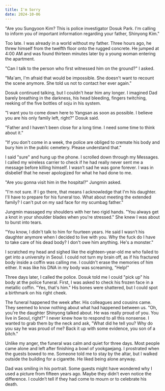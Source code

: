 ```yaml
---
title: I'm Sorry
date: 2024-10-06
---
```


"Are you Sungyoon Kim? This is police investigator Dosuk Park. I'm calling to inform you of important information regarding your father, Shinyong Kim."

Too late. I was already in a world without my father. Three hours ago, he threw himself from the twelfth floor onto the rugged concrete. He jumped at 4:00 AM and was found thirteen minutes later by a young woman entering the apartment.

"Can I talk to the person who first witnessed him on the ground?" I asked.

"Ma'am, I'm afraid that would be impossible. She doesn't want to recount the scene anymore. She told us not to contact her ever again."

Dosuk continued talking, but I couldn't hear him any longer. I imagined Dad barely breathing in the darkness, his head bleeding, fingers twitching, reeking of the five bottles of soju in his system.

"I want you to come down here to Yangsan as soon as possible. I believe you are his only family left, right?" Dosuk said.

"Father and I haven't been close for a long time. I need some time to think about it."

"If you don't come in a week, the police are obliged to cremate his body and bury him in the public cemetery. Please understand that."

I said "sure" and hung up the phone. I scrolled down through my Messages. I called my wireless carrier to check if he had really never sent me a message before killing himself. I wasn’t sad he was gone forever. I was in disbelief that he never apologized for what he had done to me.

"Are you gonna visit him in the hospital?" Jungmin asked.

"I'm not sure. If I go there, that means I acknowledge that I'm his daughter. I'll have to prepare for his funeral too. What about meeting the extended family? I can't put on my sad face for my scumbag father."

Jungmin massaged my shoulders with her two rigid hands. "You always get a knot in your shoulder blades when you're stressed." She knew I was about to burst into tears.

"You know, I didn't talk to him for fourteen years. He said I wasn’t his daughter anymore when I decided to live with you. Why the fuck do I have to take care of his dead body? I don't owe him anything. He's a monster."

I scratched my head and sighed like the eighteen-year-old me who failed to get into a university in Seoul. I could not turn my brain off, as if his fractured body inside a coffin was calling me. I couldn't erase the memories of him either. It was like his DNA in my body was screaming, "Help!"

Three days later, I called the police. Dosuk told me I could "pick up" his body at the police funeral. First, I was asked to check his frozen face in a metallic coffin. "Yes, that's him." His bones were shattered, but I could spot a birthmark on his right cheek.

The funeral happened the week after. His colleagues and cousins came. They seemed to know nothing about what had happened between us. "Oh, you're the daughter Shinyong talked about. He was really proud of you. You live in Seoul, right?" I never knew how to respond to all this nonsense. I wanted to grab them by the neck and ask, "What did he tell you? Why do you say he was proud of me? Back it up with some evidence, you son of a bitch."

Unlike my anger, the funeral was calm and quiet for three days. Most people came alone and left after finishing a bowl of yookgaejang. I prostrated when the guests bowed to me. Someone told me to stay by the altar, but I walked outside the building for a cigarette. He liked being alone anyway.

Dad was smiling in his portrait. Some guests might have wondered why I used a picture from fifteen years ago. Maybe they didn’t even notice the difference. I couldn’t tell if they had come to mourn or to celebrate his death.